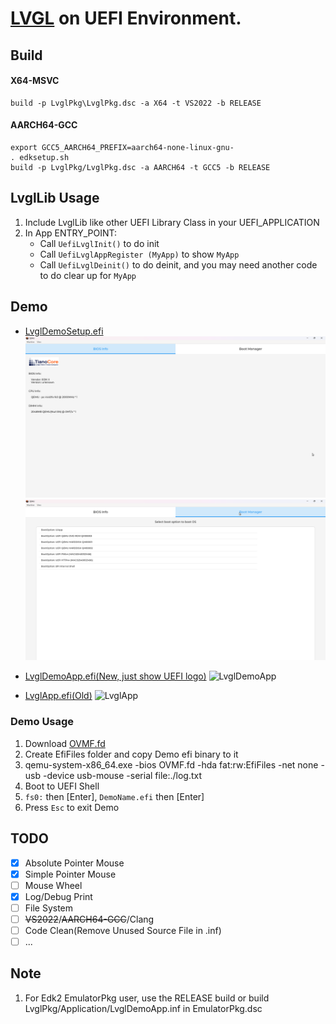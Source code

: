 # [LVGL](https://github.com/lvgl/lvgl) on UEFI Environment.

## Build

#### X64-MSVC
```
build -p LvglPkg\LvglPkg.dsc -a X64 -t VS2022 -b RELEASE
```

#### AARCH64-GCC
```
export GCC5_AARCH64_PREFIX=aarch64-none-linux-gnu-
. edksetup.sh
build -p LvglPkg/LvglPkg.dsc -a AARCH64 -t GCC5 -b RELEASE
```

## LvglLib Usage

1. Include LvglLib like other UEFI Library Class in your UEFI_APPLICATION
2. In App ENTRY_POINT:
   - Call `UefiLvglInit()` to do init
   - Call `UefiLvglAppRegister (MyApp)` to show `MyApp`
   - Call `UefiLvglDeinit()` to do deinit, and you may need another code to do clear up for `MyApp`

## Demo

- [LvglDemoSetup.efi](./Demo/Bin/LvglDemoSetup.efi)
  ![Setup1](./Demo/Images/Setup1.png)
  ![Setup2](./Demo/Images/Setup2.png)

- [LvglDemoApp.efi(New, just show UEFI logo)](./Demo/Bin/LvglDemoApp.efi)
  ![LvglDemoApp](./Demo/Images/LvglDemoApp.png)

- [LvglApp.efi(Old)](./Demo/Bin/LvglApp.efi)
  ![LvglApp](./Demo/Images/Demo.png)

### Demo Usage

1. Download [OVMF.fd](./Demo/Bin/OVMF.fd)
2. Create EfiFiles folder and copy Demo efi binary to it
3. qemu-system-x86_64.exe -bios OVMF.fd -hda fat:rw:EfiFiles -net none -usb -device usb-mouse -serial file:./log.txt
4. Boot to UEFI Shell
5. `fs0:` then [Enter], `DemoName.efi` then [Enter]
6. Press `Esc` to exit Demo

## TODO
- [x] Absolute Pointer Mouse
- [x] Simple Pointer Mouse
- [ ] Mouse Wheel
- [x] Log/Debug Print
- [ ] File System
- [ ] ~~VS2022~~/~~AARCH64-GCC~~/Clang
- [ ] Code Clean(Remove Unused Source File in .inf)
- [ ] ...

## Note
1. For Edk2 EmulatorPkg user, use the RELEASE build or build LvglPkg/Application/LvglDemoApp.inf in EmulatorPkg.dsc